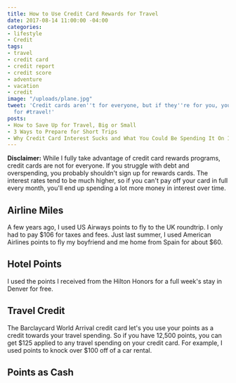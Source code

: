 ```yaml
---
title: How to Use Credit Card Rewards for Travel
date: 2017-08-14 11:00:00 -04:00
categories:
- lifestyle
- Credit
tags:
- travel
- credit card
- credit report
- credit score
- adventure
- vacation
- credit
image: "/uploads/plane.jpg"
tweet: 'Credit cards aren''t for everyone, but if they''re for you, you can use them
  for #travel!'
posts:
- How to Save Up for Travel, Big or Small
- 3 Ways to Prepare for Short Trips
- Why Credit Card Interest Sucks and What You Could Be Spending It On Instead
---
```


**Disclaimer:** While I fully take advantage of credit card rewards programs, credit cards are not for everyone. If you struggle with debt and overspending, you probably shouldn't sign up for rewards cards. The interest rates tend to be much higher, so if you can't pay off your card in full every month, you'll end up spending a lot more money in interest over time.

## Airline Miles

A few years ago, I used US Airways points to fly to the UK roundtrip. I only had to pay $106 for taxes and fees. Just last summer, I used American Airlines points to fly my boyfriend and me home from Spain for about $60.

## Hotel Points

I used the points I received from the Hilton Honors for a full week's stay in Denver for free.

## Travel Credit

The Barclaycard World Arrival credit card let's you use your points as a credit towards your travel spending. So if you have 12,500 points, you can get $125 applied to any travel spending on your credit card. For example, I used points to knock over $100 off of a car rental. 

## Points as Cash